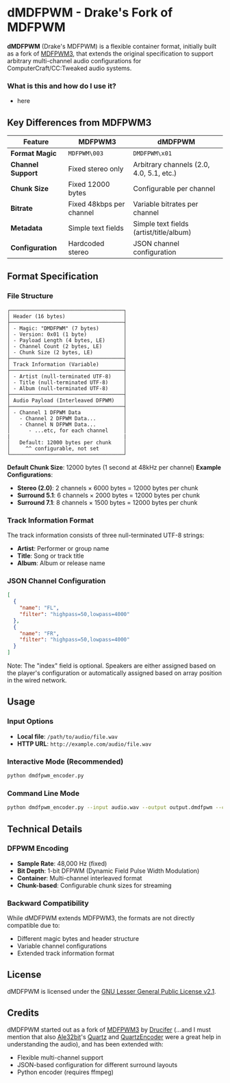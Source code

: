 # dMDFPWM - Drake's Fork of MDFPWM

**dMDFPWM** (Drake's MDFPWM) is a flexible container format, initially built as a fork of [MDFPWM3](https://github.com/drucifer-sc/MDFPWM3), that extends the original specification to support arbitrary multi-channel audio configurations for ComputerCraft/CC:Tweaked audio systems.

### What is this and how do I use it?
- <todo> here



## Key Differences from MDFPWM3

| Feature | MDFPWM3 | dMDFPWM |
|---------|---------|---------|
| **Format Magic** | `MDFPWM\003` | `DMDFPWM\x01` |
| **Channel Support** | Fixed stereo only | Arbitrary channels (2.0, 4.0, 5.1, etc.) |
| **Chunk Size** | Fixed 12000 bytes | Configurable per channel |
| **Bitrate** | Fixed 48kbps per channel | Variable bitrates per channel |
| **Metadata** | Simple text fields | Simple text fields (artist/title/album) |
| **Configuration** | Hardcoded stereo | JSON channel configuration |

## Format Specification

### File Structure

```
┌─────────────────────────────────────┐
│ Header (16 bytes)                   │
├─────────────────────────────────────┤
│ - Magic: "DMDFPWM" (7 bytes)        │
│ - Version: 0x01 (1 byte)            │
│ - Payload Length (4 bytes, LE)      │
│ - Channel Count (2 bytes, LE)       │
│ - Chunk Size (2 bytes, LE)          │
├─────────────────────────────────────┤
│ Track Information (Variable)        │
├─────────────────────────────────────┤
│ - Artist (null-terminated UTF-8)    │
│ - Title (null-terminated UTF-8)     │
│ - Album (null-terminated UTF-8)     │
├─────────────────────────────────────┤
│ Audio Payload (Interleaved DFPWM)   │
├─────────────────────────────────────┤
│ - Channel 1 DFPWM Data              │
│   - Channel 2 DFPWM Data...         │
│   - Channel N DFPWM Data...         │
│      - ...etc, for each channel     │
|                                     |
│   Default: 12000 bytes per chunk    │
│     ^^ configurable, not set        │
└─────────────────────────────────────┘
```

**Default Chunk Size**: 12000 bytes (1 second at 48kHz per channel)
**Example Configurations**:
- **Stereo (2.0)**: 2 channels × 6000 bytes = 12000 bytes per chunk
- **Surround 5.1**: 6 channels × 2000 bytes = 12000 bytes per chunk
- **Surround 7.1**: 8 channels × 1500 bytes = 12000 bytes per chunk

### Track Information Format

The track information consists of three null-terminated UTF-8 strings:
- **Artist**: Performer or group name
- **Title**: Song or track title
- **Album**: Album or release name

### JSON Channel Configuration

```json
[
  {
    "name": "FL",
    "filter": "highpass=50,lowpass=4000"
  },
  {
    "name": "FR",
    "filter": "highpass=50,lowpass=4000"
  }
]
```

Note: The "index" field is optional. Speakers are either assigned based on the player's configuration or automatically assigned based on array position in the wired network.

## Usage

### Input Options
- **Local file**: `/path/to/audio/file.wav`
- **HTTP URL**: `http://example.com/audio/file.wav`

### Interactive Mode (Recommended)
```bash
python dmdfpwm_encoder.py
```

### Command Line Mode
```bash
python dmdfpwm_encoder.py --input audio.wav --output output.dmdfpwm --config configs/surround_7.1.json
```

## Technical Details

### DFPWM Encoding
- **Sample Rate**: 48,000 Hz (fixed)
- **Bit Depth**: 1-bit DFPWM (Dynamic Field Pulse Width Modulation)
- **Container**: Multi-channel interleaved format
- **Chunk-based**: Configurable chunk sizes for streaming

### Backward Compatibility
While dMDFPWM extends MDFPWM3, the formats are not directly compatible due to:
- Different magic bytes and header structure
- Variable channel configurations
- Extended track information format

## License

dMDFPWM is licensed under the [GNU Lesser General Public License v2.1](https://www.gnu.org/licenses/old-licenses/lgpl-2.1.en.html).

## Credits

dMDFPWM started out as a fork of [MDFPWM3](https://github.com/drucifer-sc/MDFPWM3) by [Drucifer](https://github.com/drucifer-sc) (...and I must mention that also [Ale32bit](https://github.com/Ale32bit)'s [Quartz](https://github.com/Ale32bit/Quartz) and [QuartzEncoder](https://github.com/Ale32bit/QuartzEncoder/) were a great help in understanding the audio), and has been extended with:
- Flexible multi-channel support
- JSON-based configuration for different surround layouts
- Python encoder (requires ffmpeg)